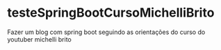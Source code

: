# testeSpringBootCursoMichelliBrito
Fazer um blog com spring boot seguindo as orientações do curso do youtuber michelli brito
